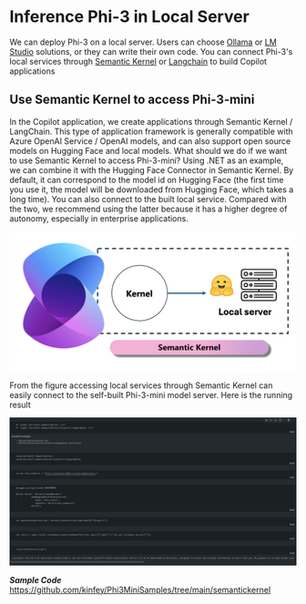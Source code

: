 # **Inference Phi-3 in Local Server**

We can deploy Phi-3 on a local server. Users can choose [Ollama](https://ollama.com) or [LM Studio](https://llamaedge.com) solutions, or they can write their own code. You can connect Phi-3's local services through [Semantic Kernel](https://github.com/microsoft/semantic-kernel?WT.mc_id=aiml-138114-kinfeylo) or [Langchain](https://www.langchain.com/) to build Copilot applications


## **Use Semantic Kernel to access Phi-3-mini**

In the Copilot application, we create applications through Semantic Kernel / LangChain. This type of application framework is generally compatible with Azure OpenAI Service / OpenAI models, and can also support open source models on Hugging Face and local models. What should we do if we want to use Semantic Kernel to access Phi-3-mini? Using .NET as an example, we can combine it with the Hugging Face Connector in  Semantic Kernel. By default, it can correspond to the model id on Hugging Face (the first time you use it, the model will be downloaded from Hugging Face, which takes a long time). You can also connect to the built local service. Compared with the two, we recommend using the latter because it has a higher degree of autonomy, especially in enterprise applications.

![sk](../../../imgs/01/03/LocalServer/sk.png)


From the figure accessing local services through Semantic Kernel can easily connect to the self-built Phi-3-mini model server. Here is the running result


![skrun](../../../imgs/01/03/LocalServer/skrun.png)

***Sample Code*** https://github.com/kinfey/Phi3MiniSamples/tree/main/semantickernel

